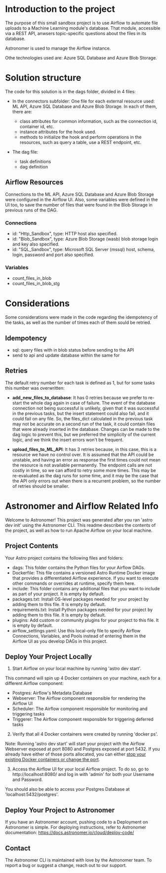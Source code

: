 # Introduction to the project
The purpose of this small sandbox project is to use Airflow to automate file uploads to a Machine Learning module's database.
That module, accessible via a REST API, anwsers topic-specific questions about the files in its database.

Astronomer is used to manage the Airflow instance.

Othe technologies used are: Azure SQL Database and Azure Blob Storage.

# Solution structure
The code for this solution is in the dags folder, divided in 4 files:

- In the connectors subfolder:
  One file for each external resource used: ML API, Azure SQL Database and Azure Blob Storage.
  In each of them, there are:
  - class attributes for common information, such as the connection id, container id, etc.
  - instance attributes for the hook used.
  - methods to initialize the hook and perform operations in the resources, such as query a table, use a REST endpoint, etc.

- The dag file:
  - task definitions
  - dag definition

## Airflow Resources
Connections to the ML API, Azure SQL Database and Azure Blob Storage were configured in the Airflow UI.
Also, some variables were defined in the UI too, to save the number of files that were found in the Blob Storage in previous runs of the DAG.

### Connections
- id: "Http_Sandbox", type: HTTP
  host also specified.
- id: "Blob_Sandbox", type: Azure Blob Storage (wasb)
  blob storage login and key also specified.
- id: "SQL_Sandbox", type: Microsoft SQL Server (mssql)
  host, schema, login, password and port also specified.

### Variables
- count_files_in_blob
- count_files_in_blob_stg

# Considerations
Some considerations were made in the code regarding the idempotency of the tasks, as well as the number of times each of them sould be retried.

## Idempotency

- sql: query files with in blob status before sending to the API
- send to api and update database within the same for

## Retries

The default retry number for each task is defined as 1, but for some tasks this number was overwritten:

- **add_new_files_to_database**:
  It has 0 retries because we prefer to re-start the whole dag again in case of failure.
  The event of the database connection not being successful is unlikely, given that it was successful in the previous tasks,
  but the insert statement could also fail, and it could fail on any file. So, the files_dict calculated in the previous task may not be accurate on a second run
  of the task, it could contain files that were already inserted in the database.
  Changes can be made to the dag logic to prevent this, but we preferred the simplicity of the current logic, and we think the insert errors won't be frequent.
  
- **upload_files_to_ML_API**:
  It has 3 retries because, in this case, this is a resource we have no control over.
  It is assumed that the API could be unstable, and having an error as response the first times could not mean the resource is not available permanently.
  The endpoint calls are not costly in time, so we can afford to retry some more times.
  This may be re-evaluated as the dag runs for some time, and it may be the case that the API only errors out when there is a recurrent problem, so the number of
  retries should be smaller.

# Astronomer and Airflow Related Info

Welcome to Astronomer! This project was generated after you ran 'astro dev init' using the Astronomer CLI. This readme describes the contents of the project, as well as how to run Apache Airflow on your local machine.

## Project Contents

Your Astro project contains the following files and folders:

- dags: This folder contains the Python files for your Airflow DAGs.
- Dockerfile: This file contains a versioned Astro Runtime Docker image that provides a differentiated Airflow experience. If you want to execute other commands or overrides at runtime, specify them here.
- include: This folder contains any additional files that you want to include as part of your project. It is empty by default.
- packages.txt: Install OS-level packages needed for your project by adding them to this file. It is empty by default.
- requirements.txt: Install Python packages needed for your project by adding them to this file. It is empty by default.
- plugins: Add custom or community plugins for your project to this file. It is empty by default.
- airflow_settings.yaml: Use this local-only file to specify Airflow Connections, Variables, and Pools instead of entering them in the Airflow UI as you develop DAGs in this project.

## Deploy Your Project Locally

1. Start Airflow on your local machine by running 'astro dev start'.

This command will spin up 4 Docker containers on your machine, each for a different Airflow component:

- Postgres: Airflow's Metadata Database
- Webserver: The Airflow component responsible for rendering the Airflow UI
- Scheduler: The Airflow component responsible for monitoring and triggering tasks
- Triggerer: The Airflow component responsible for triggering deferred tasks

2. Verify that all 4 Docker containers were created by running 'docker ps'.

Note: Running 'astro dev start' will start your project with the Airflow Webserver exposed at port 8080 and Postgres exposed at port 5432. If you already have either of those ports allocated, you can either [stop your existing Docker containers or change the port](https://docs.astronomer.io/astro/test-and-troubleshoot-locally#ports-are-not-available).

3. Access the Airflow UI for your local Airflow project. To do so, go to http://localhost:8080/ and log in with 'admin' for both your Username and Password.

You should also be able to access your Postgres Database at 'localhost:5432/postgres'.

## Deploy Your Project to Astronomer

If you have an Astronomer account, pushing code to a Deployment on Astronomer is simple. For deploying instructions, refer to Astronomer documentation: https://docs.astronomer.io/cloud/deploy-code/

## Contact

The Astronomer CLI is maintained with love by the Astronomer team. To report a bug or suggest a change, reach out to our support.

